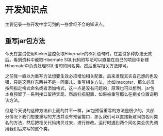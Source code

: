 # 开发知识点

主要记录一些开发中学习到的一些曾经不会的知识点。



##  重写jar包方法

今天在尝试使用Kieker监控获取Hibernate的SQL语句时，在尝试多种办法无效后。看到资料中截取Hibernate SQL代码的写法可以直接在自己的项目中新建Hibernate中负责处理SQL语句的同名类，然后重写相关方法即可。

之前我一直以为重写方法想要生效必须增加相关配置，后来发现其实自己想的也没错，只是这两样东西并不是一回事儿。重写相关方法，比如Intecpter，那么必须按照指定格式命名或者添加格式，这一点是没有问题的，原理也可以想到，jar包本身预留了一系列接口留待实现，然后扫描配置，如果被重写那么在相关位置调用该方法。

但是今天说的这种方法和上面的并不一样，jar包预留重写的方法是很少的，大部分情况下我们想要重写的方法并没有预留接口，那么我们可以直接新建同包名同类名的方法，然后把相关代码拷贝过来，进行修改。运行时遇到两个同名类会优先调用我们后来写的这个类。
